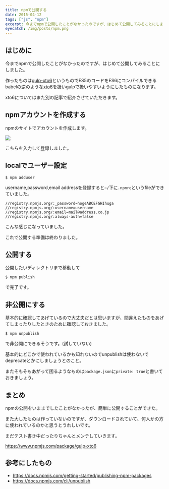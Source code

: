 ```yaml
---
title: npmで公開する
date: 2015-04-12
tags: ["js", "npm"]
excerpt: 今までnpmで公開したことがなかったのですが、はじめて公開してみることにしました。
eyecatch: /img/posts/npm.png
---
```


## はじめに
今までnpmで公開したことがなかったのですが、はじめて公開してみることにしました。

作ったものは[gulp-xto6](https://github.com/yudppp/gulp-xto6)というものでES5のコードをES6にコンパイルできるbabelの逆のような[xto6](https://github.com/mohebifar/xto6)を扱いgulpで扱いやすいようにしたものになります。

xto6についてはまた別の記事で紹介させていただきます。



## npmアカウントを作成する

npmのサイトでアカウントを作成します。

![](/img/posts/npm-ss.png)

こちらを入力して登録しました。

## localでユーザー設定

```
$ npm adduser
```

username,password,email addressを登録すると`~/`下に`.npmrc`というfileができていました。

```
//registry.npmjs.org/:_password=hogeABCEFGHIhuga
//registry.npmjs.org/:username=username
//registry.npmjs.org/:email=mail@address.co.jp
//registry.npmjs.org/:always-auth=false
```

こんな感じになっていました。

これで公開する準備は終わりました。


## 公開する

公開したいディレクトリまで移動して

```
$ npm publish
```
で完了です。

## 非公開にする

基本的に確認してあげているので大丈夫だとは思いますが、間違えたものをあげてしまったりしたときのために確認しておきました。

```
$ npm unpublish
```
で非公開にできるそうです。(試していない)

基本的にどこかで使われているかも知れないのでunpublishは使わないでdeprecateとかにしましょうとのこと。

またそもそもあがって困るようなものは`package.json`に`private: true`と書いておきましょう。

## まとめ

npmの公開をいままでしたことがなかったが、簡単に公開することができた。

また大したものは作っていないのですが、ダウンロードされていて、何人かの方に使われているのかと思うとうれしいです。

まだテスト書き中だったりちゃんとメンテしていきます。

https://www.npmjs.com/package/gulp-xto6


## 参考にしたもの
- https://docs.npmjs.com/getting-started/publishing-npm-packages
- https://docs.npmjs.com/cli/unpublish
